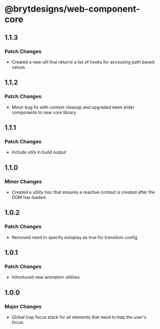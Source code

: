 # @brytdesigns/web-component-core

## 1.1.3

### Patch Changes

- Created a new util that returns a list of hooks for accessing path based values

## 1.1.2

### Patch Changes

- Minor bug fix with context cleanup and upgraded keen slider components to new core library

## 1.1.1

### Patch Changes

- Include utils in build output

## 1.1.0

### Minor Changes

- Created a utility hoc that ensures a reactive context is created after the DOM has loaded.

## 1.0.2

### Patch Changes

- Removed need to specify autoplay as true for transition config

## 1.0.1

### Patch Changes

- Introduced new animation utilities

## 1.0.0

### Major Changes

- Global trap focus stack for all elements that need to trap the user's focus.

